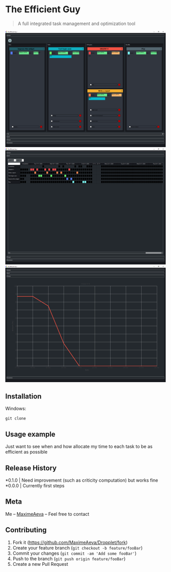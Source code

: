 ﻿# The Efficient Guy
> A full integrated task management and optimization tool

![KanbanView](https://github.com/MaximeAeva/TheEfficientGuy/blob/master/res/hellokanban.PNG)
![GanttView](https://github.com/MaximeAeva/TheEfficientGuy/blob/master/res/hellogantt.PNG)
![GanttView](https://github.com/MaximeAeva/TheEfficientGuy/blob/master/res/hello.PNG)

## Installation
Windows:

```console
git clone
```

## Usage example

Just want to see when and how allocate my time to each task to be as efficient as possible

## Release History

*0.1.0
|   Need improvement (such as criticity computation) but works fine
*0.0.0
|   Currently first steps

## Meta

Me – [MaximeAeva](https://github.com/MaximeAeva) – Feel free to contact

## Contributing

1. Fork it (<https://github.com/MaximeAeva/Dropplet/fork>)
2. Create your feature branch (`git checkout -b feature/fooBar`)
3. Commit your changes (`git commit -am 'Add some fooBar'`)
4. Push to the branch (`git push origin feature/fooBar`)
5. Create a new Pull Request
